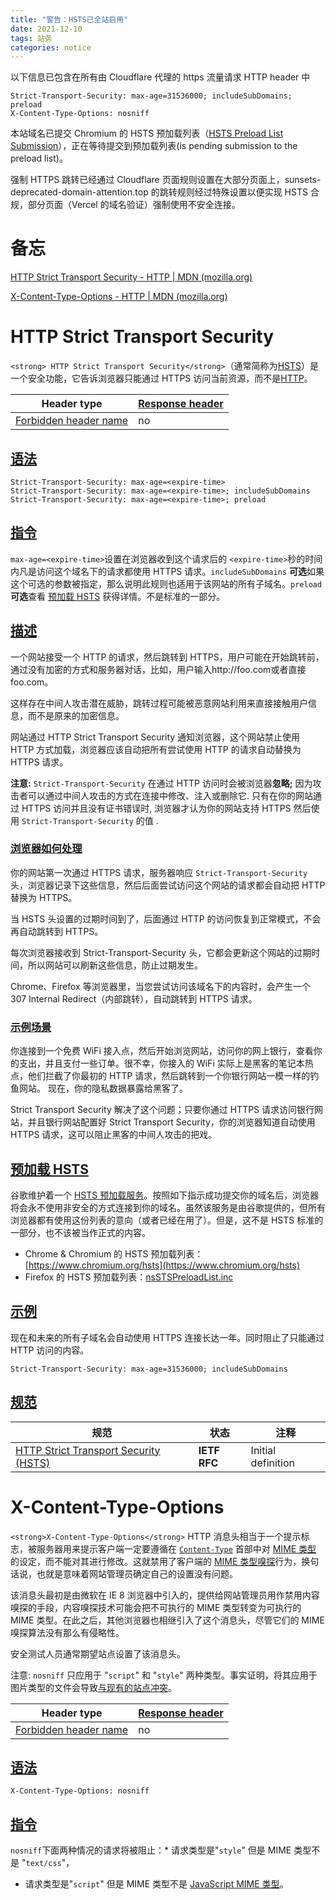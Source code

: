 ```yaml
---
title: "警告：HSTS已全站启用"
date: 2021-12-10
tags: 站务
categories: notice
---
```


以下信息已包含在所有由 Cloudflare 代理的 https 流量请求 HTTP header 中

```http
Strict-Transport-Security: max-age=31536000; includeSubDomains; preload
X-Content-Type-Options: nosniff
```

本站域名已提交 Chromium 的 HSTS 预加载列表（[HSTS Preload List Submission](https://hstspreload.org/)），正在等待提交到预加载列表(is pending submission to the preload list)。

强制 HTTPS 跳转已经通过 Cloudflare 页面规则设置在大部分页面上，sunsets-deprecated-domain-attention.top 的跳转规则经过特殊设置以便实现 HSTS 合规，部分页面（Vercel 的域名验证）强制使用不安全连接。

# 备忘

[HTTP Strict Transport Security - HTTP | MDN (mozilla.org)](https://developer.mozilla.org/zh-CN/docs/Web/HTTP/Headers/Strict-Transport-Security)

[X-Content-Type-Options - HTTP | MDN (mozilla.org)](https://developer.mozilla.org/zh-CN/docs/Web/HTTP/Headers/X-Content-Type-Options)

# HTTP Strict Transport Security

`<strong> HTTP Strict Transport Security</strong>`（通常简称为[HSTS](https://developer.mozilla.org/zh-CN/docs/Glossary/HSTS)）是一个安全功能，它告诉浏览器只能通过 HTTPS 访问当前资源，而不是[HTTP](https://developer.mozilla.org/en-US/HTTP "en/HTTP")。

| Header type                                                                                      | [Response header](https://developer.mozilla.org/zh-CN/docs/Glossary/Response_header) |
| ------------------------------------------------------------------------------------------------ | ------------------------------------------------------------------------------------ |
| [Forbidden header name](https://developer.mozilla.org/zh-CN/docs/Glossary/Forbidden_header_name) | no                                                                                   |

## [语法](https://developer.mozilla.org/zh-CN/docs/Web/HTTP/Headers/Strict-Transport-Security#%E8%AF%AD%E6%B3%95 "Permalink to 语法")

```
Strict-Transport-Security: max-age=<expire-time>
Strict-Transport-Security: max-age=<expire-time>; includeSubDomains
Strict-Transport-Security: max-age=<expire-time>; preload
```

## [指令](https://developer.mozilla.org/zh-CN/docs/Web/HTTP/Headers/Strict-Transport-Security#%E6%8C%87%E4%BB%A4 "Permalink to 指令")

`max-age=<expire-time>`设置在浏览器收到这个请求后的 `<expire-time>`秒的时间内凡是访问这个域名下的请求都使用 HTTPS 请求。`includeSubDomains` **可选**如果这个可选的参数被指定，那么说明此规则也适用于该网站的所有子域名。`preload` **可选**查看 [预加载 HSTS](https://developer.mozilla.org/zh-CN/docs/Web/HTTP/Headers/Strict-Transport-Security#%E9%A2%84%E5%8A%A0%E8%BD%BD_hsts) 获得详情。不是标准的一部分。

## [描述](https://developer.mozilla.org/zh-CN/docs/Web/HTTP/Headers/Strict-Transport-Security#%E6%8F%8F%E8%BF%B0 "Permalink to 描述")

一个网站接受一个 HTTP 的请求，然后跳转到 HTTPS，用户可能在开始跳转前，通过没有加密的方式和服务器对话，比如，用户输入http://foo.com或者直接foo.com。

这样存在中间人攻击潜在威胁，跳转过程可能被恶意网站利用来直接接触用户信息，而不是原来的加密信息。

网站通过 HTTP Strict Transport Security 通知浏览器，这个网站禁止使用 HTTP 方式加载，浏览器应该自动把所有尝试使用 HTTP 的请求自动替换为 HTTPS 请求。

**注意:** `Strict-Transport-Security` 在通过 HTTP 访问时会被浏览器**忽略;** 因为攻击者可以通过中间人攻击的方式在连接中修改、注入或删除它. 只有在你的网站通过 HTTPS 访问并且没有证书错误时, 浏览器才认为你的网站支持 HTTPS 然后使用 `Strict-Transport-Security` 的值 .

### [浏览器如何处理](https://developer.mozilla.org/zh-CN/docs/Web/HTTP/Headers/Strict-Transport-Security#%E6%B5%8F%E8%A7%88%E5%99%A8%E5%A6%82%E4%BD%95%E5%A4%84%E7%90%86 "Permalink to 浏览器如何处理")

你的网站第一次通过 HTTPS 请求，服务器响应 `Strict-Transport-Security` 头，浏览器记录下这些信息，然后后面尝试访问这个网站的请求都会自动把 HTTP 替换为 HTTPS。

当 HSTS 头设置的过期时间到了，后面通过 HTTP 的访问恢复到正常模式，不会再自动跳转到 HTTPS。

每次浏览器接收到 Strict-Transport-Security 头，它都会更新这个网站的过期时间，所以网站可以刷新这些信息，防止过期发生。

Chrome、Firefox 等浏览器里，当您尝试访问该域名下的内容时，会产生一个 307 Internal Redirect（内部跳转），自动跳转到 HTTPS 请求。

### [示例场景](https://developer.mozilla.org/zh-CN/docs/Web/HTTP/Headers/Strict-Transport-Security#%E7%A4%BA%E4%BE%8B%E5%9C%BA%E6%99%AF "Permalink to 示例场景")

你连接到一个免费 WiFi 接入点，然后开始浏览网站，访问你的网上银行，查看你的支出，并且支付一些订单。很不幸，你接入的 WiFi 实际上是黑客的笔记本热点，他们拦截了你最初的 HTTP 请求，然后跳转到一个你银行网站一模一样的钓鱼网站。 现在，你的隐私数据暴露给黑客了。

Strict Transport Security 解决了这个问题；只要你通过 HTTPS 请求访问银行网站，并且银行网站配置好 Strict Transport Security，你的浏览器知道自动使用 HTTPS 请求，这可以阻止黑客的中间人攻击的把戏。

## [预加载 HSTS](https://developer.mozilla.org/zh-CN/docs/Web/HTTP/Headers/Strict-Transport-Security#%E9%A2%84%E5%8A%A0%E8%BD%BD_hsts "Permalink to 预加载 HSTS")

谷歌维护着一个 [HSTS 预加载服务](https://hstspreload.appspot.com/)。按照如下指示成功提交你的域名后，浏览器将会永不使用非安全的方式连接到你的域名。虽然该服务是由谷歌提供的，但所有浏览器都有使用这份列表的意向（或者已经在用了）。但是，这不是 HSTS 标准的一部分，也不该被当作正式的内容。

- Chrome & Chromium 的 HSTS 预加载列表： [https://www.chromium.org/hsts](https://www.chromium.org/hsts)
- Firefox 的 HSTS 预加载列表：[nsSTSPreloadList.inc](https://hg.mozilla.org/mozilla-central/raw-file/tip/security/manager/ssl/nsSTSPreloadList.inc)

## [示例](https://developer.mozilla.org/zh-CN/docs/Web/HTTP/Headers/Strict-Transport-Security#%E7%A4%BA%E4%BE%8B "Permalink to 示例")

现在和未来的所有子域名会自动使用 HTTPS 连接长达一年。同时阻止了只能通过 HTTP 访问的内容。

```
Strict-Transport-Security: max-age=31536000; includeSubDomains
```

## [规范](https://developer.mozilla.org/zh-CN/docs/Web/HTTP/Headers/Strict-Transport-Security#%E8%A7%84%E8%8C%83 "Permalink to 规范")

| 规范                                                                                                                           | 状态         | 注释               |
| ------------------------------------------------------------------------------------------------------------------------------ | ------------ | ------------------ |
| [HTTP Strict Transport Security (HSTS)](https://datatracker.ietf.org/doc/html/rfc6797 "HTTP Strict Transport Security (HSTS)") | **IETF RFC** | Initial definition |

# X-Content-Type-Options

`<strong>X-Content-Type-Options</strong>` HTTP 消息头相当于一个提示标志，被服务器用来提示客户端一定要遵循在 [`Content-Type`](https://developer.mozilla.org/zh-CN/docs/Web/HTTP/Headers/Content-Type) 首部中对 [MIME 类型](https://developer.mozilla.org/en-US/docs/Web/HTTP/Basics_of_HTTP/MIME_types) 的设定，而不能对其进行修改。这就禁用了客户端的 [MIME 类型嗅探](https://developer.mozilla.org/en-US/docs/Web/HTTP/Basics_of_HTTP/MIME_types#MIME_sniffing)行为，换句话说，也就是意味着网站管理员确定自己的设置没有问题。

该消息头最初是由微软在 IE 8 浏览器中引入的，提供给网站管理员用作禁用内容嗅探的手段，内容嗅探技术可能会把不可执行的 MIME 类型转变为可执行的 MIME 类型。在此之后，其他浏览器也相继引入了这个消息头，尽管它们的 MIME 嗅探算法没有那么有侵略性。

安全测试人员通常期望站点设置了该消息头。

注意: `nosniff` 只应用于 "`script`" 和 "`style`" 两种类型。事实证明，将其应用于图片类型的文件会导致[与现有的站点冲突](https://github.com/whatwg/fetch/issues/395)。

| Header type                                                                                      | [Response header](https://developer.mozilla.org/zh-CN/docs/Glossary/Response_header) |
| ------------------------------------------------------------------------------------------------ | ------------------------------------------------------------------------------------ |
| [Forbidden header name](https://developer.mozilla.org/zh-CN/docs/Glossary/Forbidden_header_name) | no                                                                                   |

## [语法](https://developer.mozilla.org/zh-CN/docs/Web/HTTP/Headers/X-Content-Type-Options#%E8%AF%AD%E6%B3%95 "Permalink to 语法")

```
X-Content-Type-Options: nosniff
```

## [指令](https://developer.mozilla.org/zh-CN/docs/Web/HTTP/Headers/X-Content-Type-Options#%E6%8C%87%E4%BB%A4 "Permalink to 指令")

`nosniff`下面两种情况的请求将被阻止：\* 请求类型是"`style`" 但是 MIME 类型不是 "`text/css`"，

- 请求类型是"`script`" 但是 MIME 类型不是 [JavaScript MIME 类型](https://html.spec.whatwg.org/multipage/scripting.html#javascript-mime-type)。
